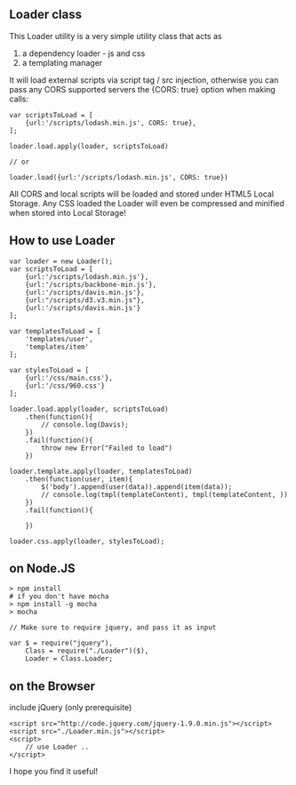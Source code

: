 ## Loader class

This Loader utility is a very simple utility class that acts as

1. a dependency loader - js and css
2. a templating manager

It will load external scripts via script tag / src injection, otherwise you can pass any CORS supported servers the {CORS: true} option when making calls:

	var scriptsToLoad = [
		{url:'/scripts/lodash.min.js', CORS: true},
	];

	loader.load.apply(loader, scriptsToLoad)

	// or

	loader.load({url:'/scripts/lodash.min.js', CORS: true})

All CORS and local scripts will be loaded and stored under HTML5 Local Storage. Any CSS loaded the Loader will even be compressed and minified when stored into Local Storage!

## How to use Loader

	var loader = new Loader();	
	var scriptsToLoad = [
		{url:'/scripts/lodash.min.js'},
		{url:'/scripts/backbone-min.js'},
		{url:'/scripts/davis.min.js'},
		{url:"/scripts/d3.v3.min.js"},
		{url:'/scripts/davis.min.js'}
	];

	var templatesToLoad = [
		'templates/user',
		'templates/item'
	];

	var stylesToLoad = [
		{url:'/css/main.css'},
		{url:'/css/960.css'}
	];

	loader.load.apply(loader, scriptsToLoad)
		.then(function(){
			// console.log(Davis);
		})
		.fail(function(){
			throw new Error("Failed to load")
		})
	        
	loader.template.apply(loader, templatesToLoad)
		.then(function(user, item){
			$('body').append(user(data)).append(item(data));
			// console.log(tmpl(templateContent), tmpl(templateContent, ))
		})
		.fail(function(){

		})

	loader.css.apply(loader, stylesToLoad);

## on Node.JS

	> npm install
	# if you don't have mocha
	> npm install -g mocha 
	> mocha

	// Make sure to require jquery, and pass it as input

	var $ = require("jquery"),
		Class = require("./Loader")($),
		Loader = Class.Loader;

## on the Browser

include jQuery (only prerequisite)

	<script src="http://code.jquery.com/jquery-1.9.0.min.js"></script>
	<script src="./Loader.min.js"></script>
	<script>
		// use Loader ..
	</script>

I hope you find it useful!